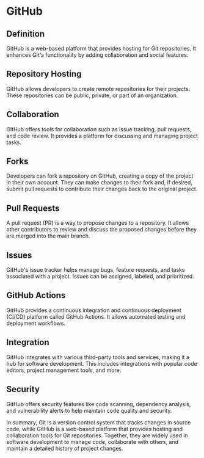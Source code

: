 # GitHub

## Definition

GitHub is a web-based platform that provides hosting for Git repositories. It enhances Git's functionality by adding collaboration and social features.

## Repository Hosting

 GitHub allows developers to create remote repositories for their projects. These repositories can be public, private, or part of an organization.

## Collaboration

 GitHub offers tools for collaboration such as issue tracking, pull requests, and code review. It provides a platform for discussing and managing project tasks.

## Forks

 Developers can fork a repository on GitHub, creating a copy of the project in their own account. They can make changes to their fork and, if desired, submit pull requests to contribute their changes back to the original project.

## Pull Requests

A pull request (PR) is a way to propose changes to a repository. It allows other contributors to review and discuss the proposed changes before they are merged into the main branch.

## Issues

 GitHub's issue tracker helps manage bugs, feature requests, and tasks associated with a project. Issues can be assigned, labeled, and prioritized.

## GitHub Actions

 GitHub provides a continuous integration and continuous deployment (CI/CD) platform called GitHub Actions. It allows automated testing and deployment workflows.

## Integration

 GitHub integrates with various third-party tools and services, making it a hub for software development. This includes integrations with popular code editors, project management tools, and more.

## Security

GitHub offers security features like code scanning, dependency analysis, and vulnerability alerts to help maintain code quality and security.

In summary, Git is a version control system that tracks changes in source code, while GitHub is a web-based platform that provides hosting and collaboration tools for Git repositories. Together, they are widely used in software development to manage code, collaborate with others, and maintain a detailed history of project changes.
